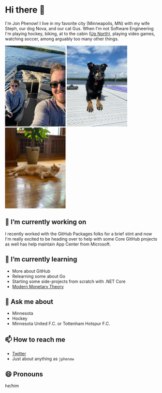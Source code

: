 # Hi there 👋

I'm Jon Phenow! I live in my favorite city (Minneapolis, MN) with my wife Steph, our dog Nova, and our cat Gus. When I'm not Software Engineering I'm playing hockey, biking, at to the cabin ([Up North](https://www.youtube.com/watch?v=8OT684hsC7U)), playing video games, watching soccer, among arguably too many other things.

![](https://github.com/jphenow/jphenow/raw/master/jon-steph.png) ![](https://github.com/jphenow/jphenow/raw/master/nova.png) ![](https://github.com/jphenow/jphenow/raw/master/gus.png)

## 🔭 I’m currently working on

I recently worked with the GitHub Packages folks for a brief stint and now I'm really excited to be heading over to help with some Core GitHub projects as well has help maintain App Center from Microsoft.

## 🌱 I’m currently learning

* More about GitHub
* Relearning some about Go
* Starting some side-projects from scratch with .NET Core
* [Modern Monetary Theory](https://www.amazon.com/Deficit-Myth-Monetary-Peoples-Economy/dp/1541736184)

## 💬 Ask me about

* Minnesota
* Hockey
* Minnesota United F.C. or Tottenham Hotspur F.C.

## 📫 How to reach me

* [Twitter](https://twitter.com/jphenow)
* Just about anything as `jphenow`

## 😄 Pronouns

he/him
